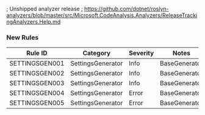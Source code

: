 ﻿; Unshipped analyzer release
; https://github.com/dotnet/roslyn-analyzers/blob/master/src/Microsoft.CodeAnalysis.Analyzers/ReleaseTrackingAnalyzers.Help.md

### New Rules
Rule ID | Category | Severity | Notes
--------|----------|----------|-------
SETTINGSGEN001 | SettingsGenerator | Info | BaseGenerator
SETTINGSGEN002 | SettingsGenerator | Info | BaseGenerator
SETTINGSGEN003 | SettingsGenerator | Info | BaseGenerator
SETTINGSGEN004 | SettingsGenerator | Error | BaseGenerator
SETTINGSGEN005 | SettingsGenerator | Error | BaseGenerator
